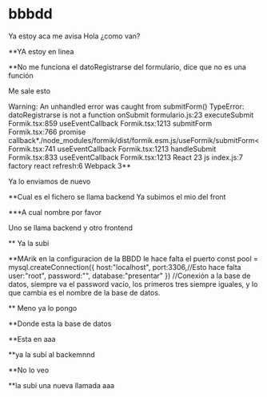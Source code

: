 # bbbdd
Ya estoy aca
me avisa
Hola
¿como van?

**YA estoy en linea

**No me funciona el datoRegistrarse del formulario, dice que no es una función

Me sale esto 

Warning: An unhandled error was caught from submitForm() TypeError: datoRegistrarse is not a function
    onSubmit formulario.js:23
    executeSubmit Formik.tsx:859
    useEventCallback Formik.tsx:1213
    submitForm Formik.tsx:766
    promise callback*./node_modules/formik/dist/formik.esm.js/useFormik/submitForm< Formik.tsx:741
    useEventCallback Formik.tsx:1213
    handleSubmit Formik.tsx:833
    useEventCallback Formik.tsx:1213
    React 23
    js index.js:7
    factory react refresh:6
    Webpack 3**

Ya lo enviamos de nuevo

**Cual es el fichero
 se llama backend
 Ya subimos el mio del front


 ***A cual nombre por favor

Uno se llama backend y otro frontend



** Ya la subi


 **MArik en la configuracion de la BBDD le hace falta el puerto
 const pool = mysql.createConnection({
    host:"localhost",
    port:3306,//Esto hace falta
    user:"root",
    password:"",
    database:"presentar"
}) //Conexión a la base de datos, siempre va el password vacío, los primeros tres siempre iguales, y lo que cambia es el nombre de la base de datos.


** Meno ya lo pongo


**Donde esta la base de datos

**Esta en aaa

**ya la subí al backemnnd

**No lo veo 

**la subi una nueva llamada aaa

